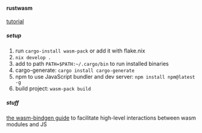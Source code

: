 #### rustwasm
[tutorial](https://rustwasm.github.io/book/)

##### setup
1. run `cargo-install wasm-pack` or add it with flake.nix
2. `nix develop .`
3. add to path `PATH=$PATH:~/.cargo/bin` to run installed binaries
4. cargo-generate: `cargo install cargo-generate`
5. npm to use JavaScript bundler and dev server: `npm install npm@latest -g`
6. build project: `wasm-pack build`

##### stuff
[the wasm-bindgen guide](https://rustwasm.github.io/wasm-bindgen/) to facilitate high-level interactions between wasm 
modules and JS

